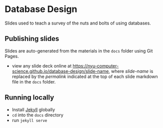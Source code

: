# Database Design

Slides used to teach a survey of the nuts and bolts of using databases.

## Publishing slides

Slides are auto-generated from the materials in the `docs` folder using Git Pages.
- view any slide deck online at https://nyu-computer-science.github.io/database-design/slide-name, where *slide-name* is replaced by the *permalink* indicated at the top of each slide markdown file in the `docs` folder.

## Running locally

- Install [Jekyll](https://jekyllrb.com/) globally
- `cd` into the `docs` directory
- run `jekyll serve`
